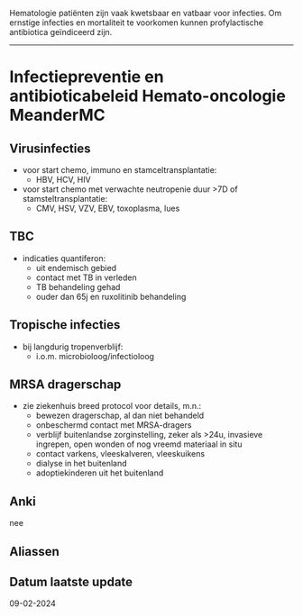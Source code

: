 Hematologie patiënten zijn vaak kwetsbaar en vatbaar voor infecties. Om ernstige infecties en mortaliteit te voorkomen kunnen profylactische antibiotica geïndiceerd zijn. 
___
# Infectiepreventie en antibioticabeleid Hemato-oncologie MeanderMC
## Virusinfecties
- voor start chemo, immuno en stamceltransplantatie:
	- HBV, HCV, HIV
- voor start chemo met verwachte neutropenie duur >7D of stamsteltransplantatie:
	- CMV, HSV, VZV, EBV, toxoplasma, lues
## TBC
- indicaties quantiferon:
	- uit endemisch gebied
	- contact met TB in verleden
	- TB behandeling gehad
	- ouder dan 65j en ruxolitinib behandeling
## Tropische infecties
- bij langdurig tropenverblijf:
	- i.o.m. microbioloog/infectioloog
## MRSA dragerschap
- zie ziekenhuis breed protocol voor details, m.n.:
	- bewezen dragerschap, al dan niet behandeld
	- onbeschermd contact met MRSA-dragers
	- verblijf buitenlandse zorginstelling, zeker als >24u, invasieve ingrepen, open wonden of nog vreemd materiaal in situ
	- contact varkens, vleeskalveren, vleeskuikens
	- dialyse in het buitenland
	- adoptiekinderen uit het buitenland
## Anki
nee
## Aliassen
## Datum laatste update
09-02-2024
